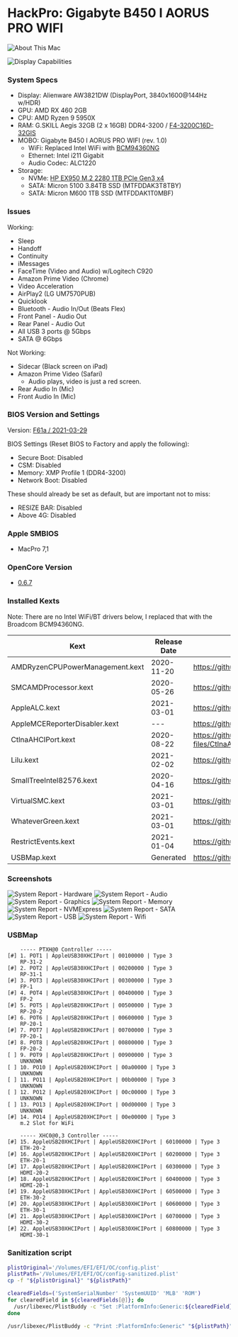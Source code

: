 
# HackPro: Gigabyte B450 I AORUS PRO WIFI
![About This Mac](Screenshots/SystemInfo.png)

![Display Capabilities](Screenshots/Display-Capabilities.png)

### System Specs
 - Display: Alienware AW3821DW (DisplayPort, 3840x1600@144Hz w/HDR)
 - GPU: AMD RX 460 2GB
 - CPU: AMD Ryzen 9 5950X
 - RAM: G.SKILL Aegis 32GB (2 x 16GB) DDR4-3200 / [F4-3200C16D-32GIS](https://www.newegg.com/g-skill-32gb-288-pin-ddr4-sdram/p/N82E16820232885)
 - MOBO: Gigabyte B450 I AORUS PRO WIFI (rev. 1.0)
   - WiFi: Replaced Intel WiFi with [BCM94360NG](https://www.ebay.com/sch/i.html?_from=R40&_nkw=BCM94360NG&_sacat=0&_sop=15&rt=nc&LH_PrefLoc=3)
   - Ethernet: Intel i211 Gigabit
   - Audio Codec: ALC1220
 - Storage: 
   - NVMe: [HP EX950 M.2 2280 1TB PCle Gen3 x4](https://www.newegg.com/hp-ex950-1tb/p/N82E16820326041)
   - SATA: Micron 5100 3.84TB SSD (MTFDDAK3T8TBY)
   - SATA: Micron M600 1TB SSD (MTFDDAK1T0MBF)

### Issues

Working:
 - Sleep
 - Handoff
 - Continuity
 - iMessages
 - FaceTime (Video and Audio) w/Logitech C920
 - Amazon Prime Video (Chrome)
 - Video Acceleration
 - AirPlay2 (LG UM7570PUB)
 - Quicklook
 - Bluetooth - Audio In/Out (Beats Flex)
 - Front Panel - Audio Out
 - Rear Panel - Audio Out
 - All USB 3 ports @ 5Gbps
 - SATA @ 6Gbps

Not Working:
 - Sidecar (Black screen on iPad)
 - Amazon Prime Video (Safari) 
   - Audio plays, video is just a red screen.
 - Rear Audio In (Mic)
 - Front Audio In (Mic)


### BIOS Version and Settings
Version: [F61a / 2021-03-29](https://www.gigabyte.com/us/Motherboard/B450-I-AORUS-PRO-WIFI-rev-10/support#support-dl-bios)

BIOS Settings (Reset BIOS to Factory and apply the following):
 - Secure Boot: Disabled
 - CSM: Disabled
 - Memory: XMP Profile 1 (DDR4-3200)
 - Network Boot: Disabled

These should already be set as default, but are important not to miss:
 - RESIZE BAR: Disabled
 - Above 4G: Disabled

### Apple SMBIOS
 - MacPro 7,1

### OpenCore Version
 - [0.6.7](https://github.com/acidanthera/opencorepkg/releases)

### Installed Kexts 
Note: There are no Intel WiFi/BT drivers below, I replaced that with the Broadcom BCM94360NG.

| Kext | Release Date | Website|
| --- | --- | ---|
| AMDRyzenCPUPowerManagement.kext | 2020-11-20 | https://github.com/trulyspinach/SMCAMDProcessor/releases |
| SMCAMDProcessor.kext | 2020-05-26 | https://github.com/trulyspinach/SMCAMDProcessor/releases |
| AppleALC.kext | 2021-03-01 | https://github.com/acidanthera/applealc/releases |
| AppleMCEReporterDisabler.kext | --- | https://github.com/acidanthera/bugtracker/files/3703498/AppleMCEReporterDisabler.kext.zip |
| CtlnaAHCIPort.kext | 2020-08-22 | https://github.com/dortania/OpenCore-Install-Guide/blob/master/extra-files/CtlnaAHCIPort.kext.zip |
| Lilu.kext | 2021-02-02 | https://github.com/acidanthera/lilu/releases|
| SmallTreeIntel82576.kext | 2020-04-16 | https://github.com/khronokernel/SmallTree-I211-AT-patch/releases |
| VirtualSMC.kext | 2021-03-01 | https://github.com/acidanthera/virtualsmc/releases |
| WhateverGreen.kext | 2021-03-01 | https://github.com/acidanthera/whatevergreen/releases |
| RestrictEvents.kext | 2021-01-04 | https://github.com/acidanthera/RestrictEvents/releases |
| USBMap.kext | Generated | https://github.com/corpnewt/USBMap |

### Screenshots

![System Report - Hardware](Screenshots/SystemReport-Hardware.png)
![System Report - Audio](Screenshots/SystemReport-Audio.png)
![System Report - Graphics](Screenshots/SystemReport-Graphics.png)
![System Report - Memory](Screenshots/SystemReport-Memory.png)
![System Report - NVMExpress](Screenshots/SystemReport-NVMExpress.png)
![System Report - SATA](Screenshots/SystemReport-SATA.png)
![System Report - USB](Screenshots/SystemReport-USB.png)
![System Report - Wifi](Screenshots/SystemReport-WiFi.png)


### USBMap
```
    ----- PTXH@0 Controller -----
[#] 1. POT1 | AppleUSB30XHCIPort | 00100000 | Type 3
    RP-31-2
[#] 2. POT2 | AppleUSB30XHCIPort | 00200000 | Type 3
    RP-31-1
[#] 3. POT3 | AppleUSB30XHCIPort | 00300000 | Type 3
    FP-1
[#] 4. POT4 | AppleUSB30XHCIPort | 00400000 | Type 3
    FP-2
[#] 5. POT5 | AppleUSB20XHCIPort | 00500000 | Type 3
    RP-20-2
[#] 6. POT6 | AppleUSB20XHCIPort | 00600000 | Type 3
    RP-20-1
[#] 7. POT7 | AppleUSB20XHCIPort | 00700000 | Type 3
    FP-20-1
[#] 8. POT8 | AppleUSB20XHCIPort | 00800000 | Type 3
    FP-20-2
[ ] 9. POT9 | AppleUSB20XHCIPort | 00900000 | Type 3
    UNKNOWN
[ ] 10. PO10 | AppleUSB20XHCIPort | 00a00000 | Type 3
    UNKNOWN
[ ] 11. PO11 | AppleUSB20XHCIPort | 00b00000 | Type 3
    UNKNOWN
[ ] 12. PO12 | AppleUSB20XHCIPort | 00c00000 | Type 3
    UNKNOWN
[ ] 13. PO13 | AppleUSB20XHCIPort | 00d00000 | Type 3
    UNKNOWN
[#] 14. PO14 | AppleUSB20XHCIPort | 00e00000 | Type 3
    m.2 Slot for WiFi

    ----- XHC0@0,3 Controller -----
[#] 15. AppleUSB20XHCIPort | AppleUSB20XHCIPort | 60100000 | Type 3
    ETH-20-2
[#] 16. AppleUSB20XHCIPort | AppleUSB20XHCIPort | 60200000 | Type 3
    ETH-20-1
[#] 17. AppleUSB20XHCIPort | AppleUSB20XHCIPort | 60300000 | Type 3
    HDMI-20-2
[#] 18. AppleUSB20XHCIPort | AppleUSB20XHCIPort | 60400000 | Type 3
    HDMI-20-1
[#] 19. AppleUSB30XHCIPort | AppleUSB30XHCIPort | 60500000 | Type 3
    ETH-30-2
[#] 20. AppleUSB30XHCIPort | AppleUSB30XHCIPort | 60600000 | Type 3
    ETH-30-1
[#] 21. AppleUSB30XHCIPort | AppleUSB30XHCIPort | 60700000 | Type 3
    HDMI-30-2
[#] 22. AppleUSB30XHCIPort | AppleUSB30XHCIPort | 60800000 | Type 3
    HDMI-30-1
```


### Sanitization script
```bash
plistOriginal='/Volumes/EFI/EFI/OC/config.plist'
plistPath='/Volumes/EFI/EFI/OC/config-sanitized.plist'
cp -f "${plistOriginal}" "${plistPath}"

clearedFields=('SystemSerialNumber' 'SystemUUID' 'MLB' 'ROM')
for clearedField in ${clearedFields[@]}; do
  /usr/libexec/PlistBuddy -c "Set :PlatformInfo:Generic:${clearedField} 0" "${plistPath}"
done

/usr/libexec/PlistBuddy -c "Print :PlatformInfo:Generic" "${plistPath}"
```
